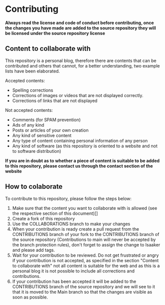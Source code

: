 # Contributing

**Always read the license and code of conduct before contributing, once the changes you have made are added to the source repository they will be licensed under the source repository license**

## Content to collaborate with

This repository is a personal blog, therefore there are contents that can be contributed and others that cannot, for a better understanding, two example lists have been elaborated.

Accepted contents:

- Spelling corrections
- Corrections of images or videos that are not displayed correctly.
- Corrections of links that are not displayed

Not accepted contents:

- Comments (for SPAM prevention)
- Ads of any kind
- Posts or articles of your own creation
- Any kind of sensitive content
- Any type of content containing personal information of any person
- Any kind of software (as this repository is oriented to a website and not to software distribution)

**If you are in doubt as to whether a piece of content is suitable to be added to this repository, please contact us through the contact section of the website**

## How to colaborate

To contribute to this repository, please follow the steps below:

1. Make sure that the content you want to collaborate with is allowed (see the respective section of this document)[]
2. Create a fork of this repository
3. Use the COLLABORATIONS branch to make your changes
4. When your contribution is ready create a pull request from the CONTRIBUTIONS branch of your fork to the CONTRIBUTIONS branch of the source repository (Contributions to main will never be accepted by the branch protection rules), don't forget to assign the change to Isaaker and please add tags.
5. Wait for your contribution to be reviewed. Do not get frustrated or angry if your contribution is not accepted, as specified in the section "Content to collaborate with" not all content is suitable for the web and as this is a personal blog it is not possible to include all corrections and contributions.
6. If your contribution has been accepted it will be added to the CONTRIBUTIONS branch of the source repository and we will see to it that it is moved to the Main branch so that the changes are visible as soon as possible.
